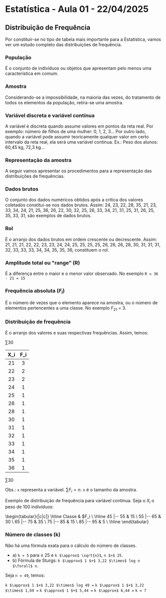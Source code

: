 # Estatística - Aula 01 - 22/04/2025

## Distribuição de Frequência

Por constituir-se no tipo de tabela mais importante para a Estatística, vamos ver um estudo completo das distribuições de frequência.

### População

É o conjunto de indivíduos ou objetos que apresentam pelo menos uma característica em comum.

### Amostra

Considerando-se a impossibilidade, na maioria das vezes, do tratamento de todos os elementos da população, retira-se uma amostra.

### Variável discreta e variável contínua

A variável é discreta quando assume valores em pontos da reta real. Por exemplo: número de filhos de uma mulher: 0, 1, 2, 3…
Por outro lado, quando a variável pode assumir teoricamente qualquer valor em certo intervalo da reta real, ela será uma variável contínua. Ex.: Peso dos alunos: 60,45 kg, 72,3 kg...

### Representação da amostra

A seguir vamos apresentar os procedimentos para a representação das distribuições de frequências.

### Dados brutos

O conjunto dos dados numéricos obtidos após a crítica dos valores coletados constitui-se nos dados brutos. Assim: 24, 23, 22, 28, 35, 21, 23, 33, 34, 24, 21, 25, 36, 26, 22, 30, 32, 25, 26, 33, 34, 21, 31, 25, 31, 26, 25, 35, 33, 31, são exemplos de dados brutos.

### Rol

É o arranjo dos dados brutos em ordem crescente ou decrescente. Assim: 21, 21, 21, 22, 22, 23, 23, 24, 24, 25, 25, 25, 25, 26, 26, 26, 28, 30, 31, 31, 31, 32, 33, 33, 33, 34, 34, 35, 35, 36, constituem o rol.

### Amplitude total ou "range" (R)

É a diferença entre o maior e o menor valor observado. No exemplo `R = 36 - 21 = 15`

### Frequência absoluta ($F_i$)

É o número de vezes que o elemento aparece na amostra, ou o número de elementos pertencentes a uma classe. No exemplo $F_21$ = 3.

### Distribuição de frequência

É o arranjo dos valores e suas respectivas frequências. Assim, temos:

$\sum 30$

| X_i   | F_i  |
|:----: | :---:| 
| 21    |   3  | 
| 22    |   2  | 
| 23    |   2  | 
| 24    |   1  |
| 25    |   1  |
| 26    |   1  |
| 28    |   1  |
| 30    |   1  |
| 31    |   1  |
| 32    |   1  |
| 33    |   1  |
| 34    |   1  |
| 35    |   1  |
| 36    |   1  |

$\sum 30$

Obs.: `x` representa a variável.
$\sum F_i = n$.
`n` é o tamanho da amostra.

Exemplo de distribuição de frequência para variável contínua. Seja o $X_i$ o peso de 100 indivíduos:

\begin{tabular}{|c|c|}
  \hline
  Classe & $F_i \\
  \hline
  45 |-- 55 & 15 \\
  55 |-- 65 & 30 \\
  65 |-- 75 & 35 \\
  75 |-- 85 & 15 \\
  85 |-- 95 & 5 \\
  \hline
\end{tabular}

### Número de classes (k)

Não há uma fórmula exata para o cálculo do número de classes.

- a) `k = 5` para $\leq$ 25 e `k $\approx$ \sqrt{n}$`, `n $>$ 25`.
- b) Fórmula de Sturgs: `k $\approx$ 1 $+$ 3,22 $\times$ log n $\forall$ n`.

Seja `n = 49`, temos:

`k $\approx$ 1 $+$ 3,22 $\times$ log 49 =`
`k $\approx$ 1 $+$ 3,22 $\times$ 1,69 =`
`k $\approx$ 1 $+$ 5,44 =`
`k $\approx$ 6,44 =`
`k = 7`